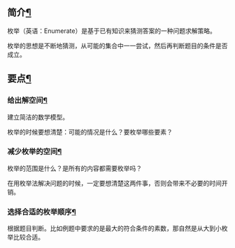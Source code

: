 ## 简介[¶](https://oi-wiki.org/basic/enumerate/#_1)

枚举（英语：Enumerate）是基于已有知识来猜测答案的一种问题求解策略。

枚举的思想是不断地猜测，从可能的集合中一一尝试，然后再判断题目的条件是否成立。

## 要点[¶](https://oi-wiki.org/basic/enumerate/#_2)

### 给出解空间[¶](https://oi-wiki.org/basic/enumerate/#_3)

建立简洁的数学模型。

枚举的时候要想清楚：可能的情况是什么？要枚举哪些要素？

### 减少枚举的空间[¶](https://oi-wiki.org/basic/enumerate/#_4)

枚举的范围是什么？是所有的内容都需要枚举吗？

在用枚举法解决问题的时候，一定要想清楚这两件事，否则会带来不必要的时间开销。

### 选择合适的枚举顺序[¶](https://oi-wiki.org/basic/enumerate/#_5)

根据题目判断。比如例题中要求的是最大的符合条件的素数，那自然是从大到小枚举比较合适。
